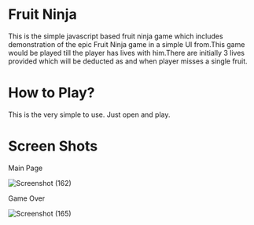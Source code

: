 # Fruit Ninja
This is the simple javascript based fruit ninja game which includes demonstration of the epic Fruit Ninja game in a simple UI from.This game would be played till the player has lives with him.There are initially 3 lives provided which will be deducted as and when player misses a single fruit.

# How to Play?
This is the very simple to use.
Just open and play.

# Screen Shots
Main Page

![Screenshot (162)](https://user-images.githubusercontent.com/87376932/155844738-1d4f8ce3-98ce-4103-a79e-75e6332dc7f3.png)


Game Over

![Screenshot (165)](https://user-images.githubusercontent.com/87376932/155844904-78dcc481-8be0-4ed3-9860-26460a6be657.png)




